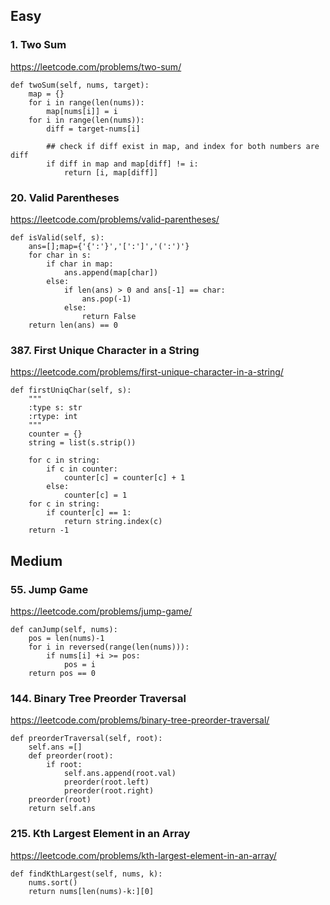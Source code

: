 
## Easy
### 1. Two Sum
https://leetcode.com/problems/two-sum/
```
def twoSum(self, nums, target):
    map = {}
    for i in range(len(nums)):
        map[nums[i]] = i
    for i in range(len(nums)):
        diff = target-nums[i]

        ## check if diff exist in map, and index for both numbers are diff
        if diff in map and map[diff] != i:
            return [i, map[diff]]
```

### 20. Valid Parentheses
https://leetcode.com/problems/valid-parentheses/
```
def isValid(self, s):
    ans=[];map={'{':'}','[':']','(':')'}
    for char in s:
        if char in map:
            ans.append(map[char])
        else:
            if len(ans) > 0 and ans[-1] == char:
                ans.pop(-1)
            else:
                return False
    return len(ans) == 0
```

### 387. First Unique Character in a String
https://leetcode.com/problems/first-unique-character-in-a-string/
```
def firstUniqChar(self, s):
    """
    :type s: str
    :rtype: int
    """
    counter = {}
    string = list(s.strip())
    
    for c in string:
        if c in counter:
            counter[c] = counter[c] + 1
        else:
            counter[c] = 1
    for c in string:
        if counter[c] == 1:
            return string.index(c)
    return -1
```

## Medium

### 55. Jump Game
https://leetcode.com/problems/jump-game/
```
def canJump(self, nums):
    pos = len(nums)-1
    for i in reversed(range(len(nums))):
        if nums[i] +i >= pos:
            pos = i    
    return pos == 0
```

### 144. Binary Tree Preorder Traversal
https://leetcode.com/problems/binary-tree-preorder-traversal/
```
def preorderTraversal(self, root):        
    self.ans =[]
    def preorder(root):
        if root:
            self.ans.append(root.val)
            preorder(root.left)
            preorder(root.right)
    preorder(root)
    return self.ans
```

### 215. Kth Largest Element in an Array
https://leetcode.com/problems/kth-largest-element-in-an-array/
```
def findKthLargest(self, nums, k):
    nums.sort()
    return nums[len(nums)-k:][0]
```